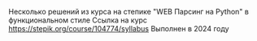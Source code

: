 Несколько решений из курса на степике "WEB Парсинг на Python" в функциональном стиле
Ссылка на курс https://stepik.org/course/104774/syllabus
Выполнен в 2024 году
